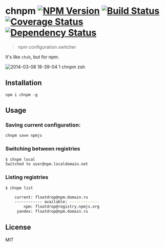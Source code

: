 # chnpm [![NPM Version](https://badge.fury.io/js/chnpm.png)](https://npmjs.org/package/chnpm) [![Build Status](https://travis-ci.org/floatdrop/chnpm.png?branch=master)](https://travis-ci.org/floatdrop/chnpm) [![Coverage Status](https://coveralls.io/repos/floatdrop/chnpm/badge.png?branch=master)](https://coveralls.io/r/floatdrop/chnpm) [![Dependency Status](https://gemnasium.com/floatdrop/chnpm.png)](https://gemnasium.com/floatdrop/chnpm)
> npm configuration switcher

It's like `chsh`, but for npm.

![2014-03-08 18-39-04 1 chnpm zsh](https://f.cloud.github.com/assets/365089/2365351/c7e34308-a6be-11e3-9c2e-862373d96c06.png)

## Installation

`npm i chnpm -g`

## Usage

### Saving current configuration:

```bash
chnpm save npmjs
```

### Switching between registries

```bash
$ chnpm local
Switched to user@npm.localdomain.net
```

### Listing registries

```bash
$ chnpm list

    current: floatdrop@npm.domain.ru
    ------------ available: -------------
        npm: floatdrop@registry.npmjs.org
     yandex: floatdrop@npm.domain.ru
```

## License

MIT
